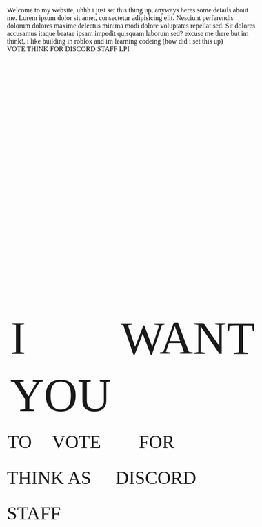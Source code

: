Welcome to my website, uhhh i just set this thing up, anyways heres some details about me.
Lorem ipsum dolor sit amet, consectetur adipisicing elit. Nesciunt perferendis dolorum dolores maxime delectus minima modi dolore voluptates repellat sed. Sit dolores accusamus itaque beatae ipsam impedit quisquam laborum sed?
excuse me there but im think!, i like building in roblox and im learning codeing (how did i set this up)


VOTE THINK FOR DISCORD STAFF LPI
<html><head><meta http-equiv="Content-Type" content="text/html; charset=utf-8" /><meta http-equiv="Content-Style-Type" content="text/css" /><meta name="generator" content="Aspose.Words for .NET 24.8.0" /><title></title><style type="text/css">body { font-family:'Times New Roman'; font-size:12pt }p { margin:0pt }</style></head><body><div><p style="margin-top:445.6pt; margin-left:5.95pt; text-align:justify; line-height:98.85pt"><span style="font-family:Calibri; font-size:81pt">I</span><span style="font-family:Calibri; font-size:81pt; letter-spacing:5.25pt"> </span><span style="font-family:Calibri; font-size:81pt">WANT</span><span style="font-family:Calibri; font-size:81pt; letter-spacing:8.55pt"> </span><span style="font-family:Calibri; font-size:81pt">YOU</span></p><p style="margin-top:1.1pt; margin-right:29.55pt; text-indent:1.2pt; line-height:61.75pt"><span style="font-family:Calibri; font-size:32pt">TO</span><span style="font-family:Calibri; font-size:32pt; letter-spacing:27.25pt"> </span><span style="font-family:Calibri; font-size:32pt">VOTE</span><span style="font-family:Calibri; font-size:32pt; letter-spacing:57.6pt"> </span><span style="font-family:Calibri; font-size:32pt">FOR</span><span style="font-family:Calibri; font-size:32pt; letter-spacing:41.65pt"> </span><span style="font-family:Calibri; font-size:32pt">THINK AS</span><span style="font-family:Calibri; font-size:32pt; letter-spacing:34.4pt"> </span><span style="font-family:Calibri; font-size:32pt">DISCORD</span><span style="font-family:Calibri; font-size:32pt; letter-spacing:114.95pt"> </span><span style="font-family:Calibri; font-size:32pt">STAFF</span></p></div></body></html>
